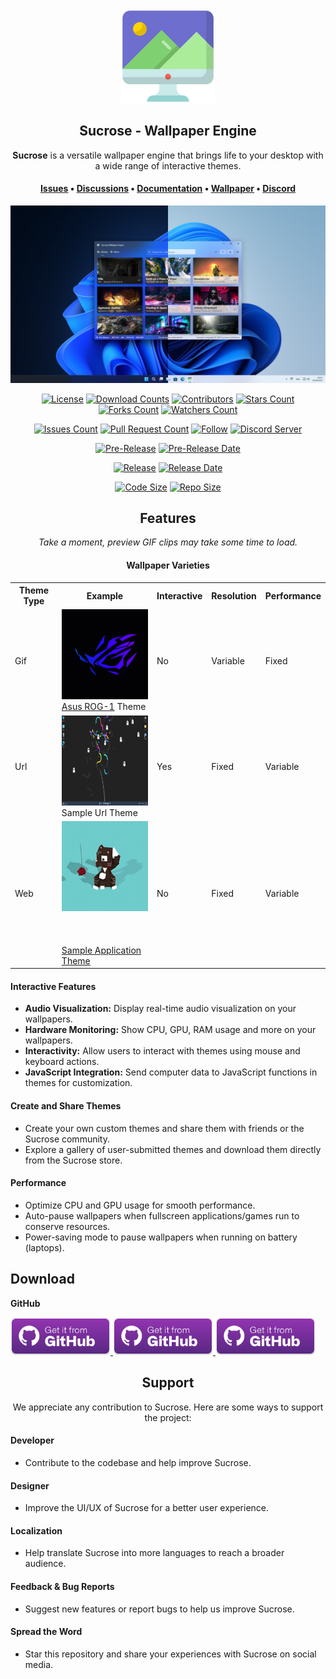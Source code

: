 <div align="center">
  <img alt="Sucrose Logo" height="150" src=".images/Logo.png" />
  <h2 align="center">Sucrose - Wallpaper Engine</h2>
</div>

<div align="center">
  <span>
    <b>Sucrose</b> is a versatile wallpaper engine that brings life to your desktop with a wide range of interactive themes. </span>
</div>

<h4 align="center">
  <span>
    <a href="https://github.com/Taiizor/Sucrose/issues">Issues</a>
  </span> • <span>
    <a href="https://github.com/Taiizor/Sucrose/discussions">Discussions</a>
  </span> • <span>
    <a href="https://github.com/Taiizor/Sucrose/wiki">Documentation</a>
  </span> • <span>
    <a href="https://github.com/Taiizor/Wallpaper">Wallpaper</a>
  </span> • <span>
    <a href="https://discord.gg/nxG977byXb">Discord</a>
  </span>
</h4>

<div align="center">
  <img alt="Sucrose Wallpaper Engine Preview" src=".screenshots/Preview.png" />
</div>

<div align="center">

  [![License](https://img.shields.io/github/license/Taiizor/Sucrose.svg?style=for-the-badge)](https://github.com/Taiizor/Sucrose/blob/develop/LICENSE)
  [![Download Counts](https://img.shields.io/github/downloads/Taiizor/Sucrose/total.svg?style=for-the-badge)](https://github.com/Taiizor/Sucrose/releases)
  [![Contributors](https://img.shields.io/github/contributors/Taiizor/Sucrose?style=for-the-badge)](https://github.com/Taiizor/Sucrose/graphs/contributors)
  [![Stars Count](https://img.shields.io/github/stars/Taiizor/Sucrose.svg?style=for-the-badge)](https://github.com/Taiizor/Sucrose/stargazers)
  [![Forks Count](https://img.shields.io/github/forks/Taiizor/Sucrose.svg?style=for-the-badge)](https://github.com/Taiizor/Sucrose/network/members)
  [![Watchers Count](https://img.shields.io/github/watchers/Taiizor/Sucrose.svg?style=for-the-badge)](https://github.com/Taiizor/Sucrose/watchers)

  [![Issues Count](https://img.shields.io/github/issues/Taiizor/Sucrose.svg?style=for-the-badge)](https://github.com/Taiizor/Sucrose/issues)
  [![Pull Request Count](https://img.shields.io/github/issues-pr/Taiizor/Sucrose.svg?style=for-the-badge)](https://github.com/Taiizor/Sucrose/pulls)
  [![Follow](https://img.shields.io/github/followers/Taiizor.svg?style=for-the-badge&label=Follow)](https://github.com/Taiizor)
  [![Discord Server](https://img.shields.io/discord/932386235538878534?label=Discord&style=for-the-badge)](https://discord.gg/nxG977byXb)

  [![Pre-Release](https://img.shields.io/github/v/release/Taiizor/Sucrose?include_prereleases&label=Pre-Release&style=for-the-badge)](https://github.com/Taiizor/Sucrose/releases/latest)
  [![Pre-Release Date](https://img.shields.io/github/release-date-pre/Taiizor/Sucrose?label=Pre-Release%20Date&style=for-the-badge)](https://github.com/Taiizor/Sucrose/releases/latest)

  [![Release](https://img.shields.io/github/v/release/Taiizor/Sucrose?style=for-the-badge)](https://github.com/Taiizor/Sucrose/releases/latest)
  [![Release Date](https://img.shields.io/github/release-date/Taiizor/Sucrose?style=for-the-badge)](https://github.com/Taiizor/Sucrose/releases/latest)

  [![Code Size](https://img.shields.io/github/languages/code-size/Taiizor/Sucrose?style=for-the-badge)](https://github.com/Taiizor/Sucrose/archive/refs/heads/develop.zip)
  [![Repo Size](https://img.shields.io/github/repo-size/Taiizor/Sucrose?style=for-the-badge)](https://github.com/Taiizor/Sucrose/archive/refs/heads/develop.zip)

  <!--[![Windows Support](https://img.shields.io/badge/Windows-0078D6?style=for-the-badge&logo=windows&logoColor=white)](https://www.microsoft.com/store/apps/9P1JZMGT34M2)
  [![Xbox Support](https://img.shields.io/badge/Xbox-107C10?style=for-the-badge&logo=xbox&logoColor=white)](https://www.microsoft.com/store/apps/9P1JZMGT34M2)
  [![MacOS Support](https://img.shields.io/badge/MACOS-adb8c5?style=for-the-badge&logo=macos&logoColor=white)](https://github.com/Taiizor/Sucrose/releases/latest)-->

  <!--[![Ubuntu Support](https://img.shields.io/badge/Ubuntu-E95420?style=for-the-badge&logo=ubuntu&logoColor=white)](https://github.com/Taiizor/Sucrose/releases/latest)
  [![Arch Linux Support](https://img.shields.io/badge/Arch_Linux-1793D1?style=for-the-badge&logo=arch-linux&logoColor=white)](https://github.com/Taiizor/Sucrose/releases/latest)
  
  [![Android Support](https://img.shields.io/badge/Android-32DE84?style=for-the-badge&logo=android&logoColor=white)](https://github.com/Taiizor/Sucrose/releases/latest)
  [![iOS Support](https://img.shields.io/badge/iOS-A3AAAE?style=for-the-badge&logo=ios&logoColor=white)](https://github.com/Taiizor/Sucrose/releases/latest)-->

</div>

<div align="center">
  <h2 align="center">Features</h2>
  <p align="center">
    <em>Take a moment, preview GIF clips may take some time to load.</em>
  </p>
</div>

<div align="center">
  <h4 align="center">Wallpaper Varieties</h4>
  <table align="center" style="margin:auto">
    <tr>
      <th>Theme Type</th>
      <th>Example</th>
      <th>Interactive</th>
      <th>Resolution</th>
      <th>Performance</th>
    </tr>
    <tr>
      <td>Gif</td>
      <td>
        <img src=".screenshots/Gif.gif" width="256" height="144" />
        <br><a href="https://github.com/Taiizor/Wallpaper/blob/develop/src/RGB/Asus ROG-1">Asus ROG-1</a> Theme
      </td>
      <td>No</td>
      <td>Variable</td>
      <td>Fixed</td>
    </tr>
    <tr>
      <td>Url</td>
      <td>
        <img src=".screenshots/View12.png" width="256" height="144" />
        <br>Sample Url Theme
      </td>
      <td>Yes</td>
      <td>Fixed</td>
      <td>Variable</td>
    </tr>
    <tr>
      <td>Web</td>
      <td>
        <img src=".screenshots/Web.gif" width="256" height="144" />
        <br><a href="https://github.com/Taiizor/Wallpaper/blob/develop/src/Animal/Cat vs Ball of Wool-1>Cat vs Ball of Wool-1</a> Theme
      </td>
      <td>Yes</td>
      <td>Fixed</td>
      <td>Variable</td>
    </tr>
    <tr>
      <td>Video</td>
      <td>
        <img src=".screenshots/Video.gif" width="256" height="144" />
        <br><a href="https://github.com/Taiizor/Wallpaper/blob/develop/src/Game/The Last of Us Part II-1>The Last of Us Part II-1</a> Theme
      </td>
      <td>No</td>
      <td>Variable</td>
      <td>Fixed</td>
    </tr>
    <tr>
      <td>YouTube</td>
      <td>
        <img src=".screenshots/YouTube.gif" width="256" height="144" />
        <br><a href="https://github.com/Taiizor/Wallpaper/blob/develop/src/Space/Floating in Space-2>Floating in Space-2</a> Theme
      </td>
      <td>No</td>
      <td>Fixed</td>
      <td>Variable</td>
    </tr>
    <tr>
      <td>Application</td>
      <td>
        <img src=".screenshots/View3.png" width="256" height="144" />
        <br>Sample Application Theme
      </td>
      <td>No</td>
      <td>Fixed</td>
      <td>Variable</td>
    </tr>
  </table>
</div>

#### Interactive Features
- **Audio Visualization:** Display real-time audio visualization on your wallpapers.
- **Hardware Monitoring:** Show CPU, GPU, RAM usage and more on your wallpapers.
- **Interactivity:** Allow users to interact with themes using mouse and keyboard actions.
- **JavaScript Integration:** Send computer data to JavaScript functions in themes for customization.

#### Create and Share Themes
- Create your own custom themes and share them with friends or the Sucrose community.
- Explore a gallery of user-submitted themes and download them directly from the Sucrose store.

#### Performance
- Optimize CPU and GPU usage for smooth performance.
- Auto-pause wallpapers when fullscreen applications/games run to conserve resources.
- Power-saving mode to pause wallpapers when running on battery (laptops).

## Download

<!--**Microsoft Store**

<a href='https://www.microsoft.com/store/apps/9P1JZMGT34M2'>
  <img src='.images/Badges/Microsoft/English_get it from MS_864X312.png' alt='Microsoft Store' width='160'/>
</a>

<p></p>-->

**GitHub**

<a href='https://github.com/Taiizor/Sucrose/releases/latest/download/Sucrose_Bundle_.NET_Framework_4.8_x64_23.8.14.0.exe'>
  <img src='.images/Badges/GitHub/English_get it from GH_228X86.png' alt='.NET Framework 4.8 x64' width='160' />
</a>
<a href='https://github.com/Taiizor/Sucrose/releases/latest/download/Sucrose_Bundle_.NET_Framework_4.8_x86_23.8.14.0.exe'>
  <img src='.images/Badges/GitHub/English_get it from GH_228X86.png' alt='.NET Framework 4.8 x86' width='160' />
</a>
<a href='https://github.com/Taiizor/Sucrose/releases/latest/download/Sucrose_Bundle_.NET_Framework_4.8_ARM64_23.8.14.0.exe'>
  <img src='.images/Badges/GitHub/English_get it from GH_228X86.png' alt='.NET Framework 4.8 ARM64' width='160' />
</a>

<div align="center">
  <h2>Support</h2>
  <p>We appreciate any contribution to Sucrose. Here are some ways to support the project:</p>
</div>

<h4>Developer</h4>
<ul>
  <li>Contribute to the codebase and help improve Sucrose.</li>
</ul>

<h4>Designer</h4>
<ul>
  <li>Improve the UI/UX of Sucrose for a better user experience.</li>
</ul>

<h4>Localization</h4>
<ul>
  <li>Help translate Sucrose into more languages to reach a broader audience.</li>
</ul>

<h4>Feedback &amp; Bug Reports</h4>
<ul>
  <li>Suggest new features or report bugs to help us improve Sucrose.</li>
</ul>

<h4>Spread the Word</h4>
<ul>
  <li>Star this repository and share your experiences with Sucrose on social media.</li>
</ul>